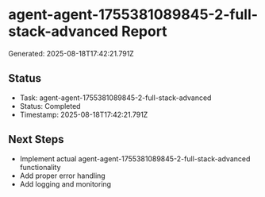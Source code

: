 # agent-agent-1755381089845-2-full-stack-advanced Report

Generated: 2025-08-18T17:42:21.791Z

## Status
- Task: agent-agent-1755381089845-2-full-stack-advanced
- Status: Completed
- Timestamp: 2025-08-18T17:42:21.791Z

## Next Steps
- Implement actual agent-agent-1755381089845-2-full-stack-advanced functionality
- Add proper error handling
- Add logging and monitoring
